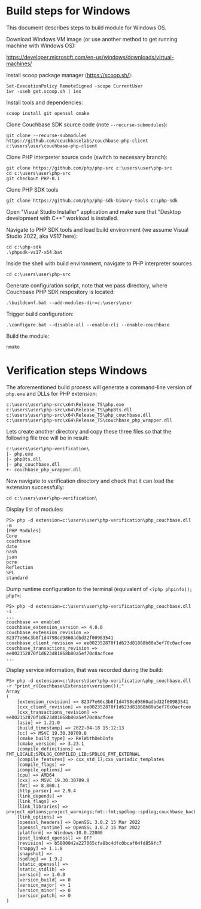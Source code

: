 # Build steps for Windows

This document describes steps to build module for Windows OS.

Download Windows VM image (or use another method to get running machine with Windows OS):

https://developer.microsoft.com/en-us/windows/downloads/virtual-machines/

Install scoop package manager (https://scoop.sh/):

    Set-ExecutionPolicy RemoteSigned -scope CurrentUser
    iwr -useb get.scoop.sh | iex

Install tools and dependencies:

    scoop install git openssl cmake

Clone Couchbase SDK source code (note `--recurse-submodules`):

    git clone --recurse-submodules https://github.com/couchbaselabs/couchbase-php-client c:\users\user\couchbase-php-client

Clone PHP interpreter source code (switch to necessary branch):

    git clone https://github.com/php/php-src c:\users\user\php-src
    cd c:\users\user\php-src
    git checkout PHP-8.1

Clone PHP SDK tools

    git clone https://github.com/php/php-sdk-binary-tools c:\php-sdk

Open "Visual Studio Installer" application and make sure that "Desktop development with C++" workload is installed.

Navigate to PHP SDK tools and load build environment (we assume Visual Studio 2022, aka VS17 here):

    cd c:\php-sdk
    .\phpsdk-vs17-x64.bat

Inside the shell with build environment, navigate to PHP interpreter sources

    cd c:\users\user\php-src

Generate configuration script, note that we pass directory, where Couchbase PHP SDK respository is located:

    .\buildconf.bat --add-modules-dir=c:\users\user

Trigger build configuration:

    .\configure.bat --disable-all --enable-cli --enable-couchbase

Build the module:

    nmake

# Verification steps Windows

The aforementioned build process will generate a command-line version of `php.exe` and DLLs for PHP extension:

    c:\users\user\php-src\x64\Release_TS\php.exe
    c:\users\user\php-src\x64\Release_TS\php8ts.dll
    c:\users\user\php-src\x64\Release_TS\php_couchbase.dll
    c:\users\user\php-src\x64\Release_TS\couchbase_php_wrapper.dll

Lets create another directory and copy these three files so that the following file tree will be in result:

    c:\users\user\php-verification\
    |- php.exe
    |- php8ts.dll
    |- php_couchbase.dll
    +- couchbase_php_wrapper.dll

Now navigate to verification directory and check that it can load the extension successfully:

    cd c:\users\user\php-verification\

Display list of modules:

    PS> php -d extension=c:\users\user\php-verification\php_couchbase.dll -m
    [PHP Modules]
    Core
    couchbase
    date
    hash
    json
    pcre
    Reflection
    SPL
    standard

Dump runtime configuration to the terminal (equivalent of `<?php phpinfo(); php?>`:

    PS> php -d extension=c:\users\user\php-verification\php_couchbase.dll -i
    ...
    couchbase => enabled
    couchbase_extension_version => 4.0.0
    couchbase_extension_revision => 82377e66c3b8f1d4798cd9860adbd32f00983541
    couchbase_client_revision => ee002352870f1d623d81868b80a5ef70c0acfcee
    couchbase_transactions_revision => ee002352870f1d623d81868b80a5ef70c0acfcee
    ...


Display service information, that was recorded during the build:

    PS> php -d extension=c:\Users\User\php-verification\php_couchbase.dll -r "print_r(Couchbase\Extension\version());"
    Array
    (
        [extension_revision] => 82377e66c3b8f1d4798cd9860adbd32f00983541
        [cxx_client_revision] => ee002352870f1d623d81868b80a5ef70c0acfcee
        [cxx_transactions_revision] => ee002352870f1d623d81868b80a5ef70c0acfcee
        [asio] => 1.21.0
        [build_timestamp] => 2022-04-18 15:12:13
        [cc] => MSVC 19.30.30709.0
        [cmake_build_type] => RelWithDebInfo
        [cmake_version] => 3.23.1
        [compile_definitions] => FMT_LOCALE;SPDLOG_COMPILED_LIB;SPDLOG_FMT_EXTERNAL
        [compile_features] => cxx_std_17;cxx_variadic_templates
        [compile_flags] =>
        [compile_options] =>
        [cpu] => AMD64
        [cxx] => MSVC 19.30.30709.0
        [fmt] => 8.800.1
        [http_parser] => 2.9.4
        [link_depends] =>
        [link_flags] =>
        [link_libraries] => project_options;project_warnings;fmt::fmt;spdlog::spdlog;couchbase_backtrace;couchbase_logger;couchbase_platform;couchbase_io;couchbase_meta;couchbase_crypto;couchbase_sasl;couchbase_topology;couchbase_utils;couchbase_protocol;couchbase_management;couchbase_operations;couchbase_operations_management;couchbase_tracing;couchbase_metrics;OpenSSL::SSL;OpenSSL::Crypto
        [link_options] =>
        [openssl_headers] => OpenSSL 3.0.2 15 Mar 2022
        [openssl_runtime] => OpenSSL 3.0.2 15 Mar 2022
        [platform] => Windows-10.0.22000
        [post_linked_openssl] => OFF
        [revision] => b5800042a227065cfa8bc4dfc0bcaf04fd859fc7
        [snappy] => 1.1.8
        [snapshot] =>
        [spdlog] => 1.9.2
        [static_openssl] =>
        [static_stdlib] =>
        [version] => 1.0.0
        [version_build] => 0
        [version_major] => 1
        [version_minor] => 0
        [version_patch] => 0
    )
